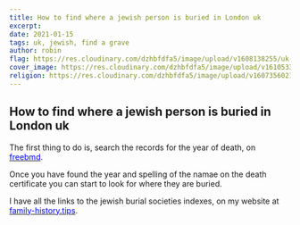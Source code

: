 ```yaml
---
title: How to find where a jewish person is buried in London uk
excerpt:
date: 2021-01-15
tags: uk, jewish, find a grave
author: robin
flag: https://res.cloudinary.com/dzhbfdfa5/image/upload/v1608138255/uk-flag_fxtdvo.jpg
cover_image: https://res.cloudinary.com/dzhbfdfa5/image/upload/v1610533949/jewishgrave_vhpdnn.webp
religion: https://res.cloudinary.com/dzhbfdfa5/image/upload/v1607356021/star-jewish_fcdw63.jpg
---
```


## How to find where a jewish person is buried in London uk

The first thing to do is, search the records for the year of death, on [<span style="color:blue">freebmd</span>](https://www.freebmd.org.uk).

Once you have found the year and spelling of the namae on the death certificate you can start to look for where they are buried.

I have all the links to the jewish burial societies indexes, on my website at [<span style="color:blue">family-history.tips</span>](https://family-history.tips/Jewish/british).
